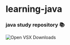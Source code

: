 # learning-java
### java study repository :books:
<img alt="Open VSX Downloads" src="https://img.shields.io/open-vsx/dt/:namespace/21">


